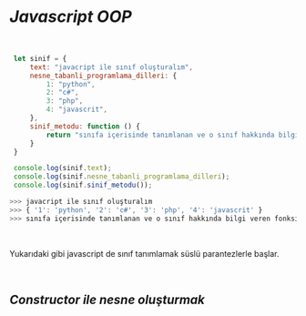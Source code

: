 # ***Javascript OOP***

<br>

```js
 let sinif = {
     text: "javacript ile sınıf oluşturalım",
     nesne_tabanli_programlama_dilleri: {
         1: "python",
         2: "c#",
         3: "php",
         4: "javascrit",
     },
     sinif_metodu: function () {
         return "sınıfa içerisinde tanımlanan ve o sınıf hakkında bilgi veren fonksiyonlrar clas method denir"
     }
 }

 console.log(sinif.text);
 console.log(sinif.nesne_tabanli_programlama_dilleri);
 console.log(sinif.sinif_metodu());

>>> javacript ile sınıf oluşturalım
>>> { '1': 'python', '2': 'c#', '3': 'php', '4': 'javascrit' }
>>> sınıfa içerisinde tanımlanan ve o sınıf hakkında bilgi veren fonksiyonlrar clas method denir
```

<br>

Yukarıdaki gibi javascript de sınıf tanımlamak süslü parantezlerle başlar.

<br>



## ***Constructor ile nesne oluşturmak***

<br>

